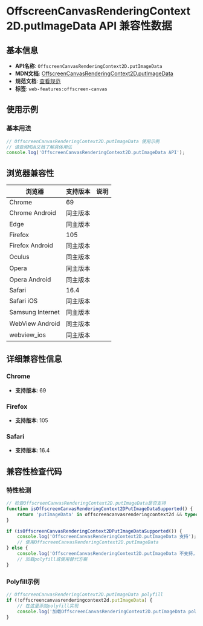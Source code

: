# OffscreenCanvasRenderingContext2D.putImageData API 兼容性数据

## 基本信息

- **API名称**: `OffscreenCanvasRenderingContext2D.putImageData`
- **MDN文档**: [OffscreenCanvasRenderingContext2D.putImageData](https://developer.mozilla.org/docs/Web/API/CanvasRenderingContext2D/putImageData)
- **规范文档**: [查看规范](https://html.spec.whatwg.org/multipage/canvas.html#dom-context-2d-putimagedata-dev)
- **标签**: `web-features:offscreen-canvas`

## 使用示例

### 基本用法

```javascript
// OffscreenCanvasRenderingContext2D.putImageData 使用示例
// 请查阅MDN文档了解具体用法
console.log('OffscreenCanvasRenderingContext2D.putImageData API');
```

## 浏览器兼容性

| 浏览器 | 支持版本 | 说明 |
|--------|----------|------|
| Chrome | 69 |  |
| Chrome Android | 同主版本 |  |
| Edge | 同主版本 |  |
| Firefox | 105 |  |
| Firefox Android | 同主版本 |  |
| Oculus | 同主版本 |  |
| Opera | 同主版本 |  |
| Opera Android | 同主版本 |  |
| Safari | 16.4 |  |
| Safari iOS | 同主版本 |  |
| Samsung Internet | 同主版本 |  |
| WebView Android | 同主版本 |  |
| webview_ios | 同主版本 |  |

## 详细兼容性信息

### Chrome

- **支持版本**: 69

### Firefox

- **支持版本**: 105

### Safari

- **支持版本**: 16.4

## 兼容性检查代码

### 特性检测

```javascript
// 检查OffscreenCanvasRenderingContext2D.putImageData是否支持
function isOffscreenCanvasRenderingContext2DPutImageDataSupported() {
    return 'putImageData' in offscreencanvasrenderingcontext2d && typeof offscreencanvasrenderingcontext2d.putImageData === 'function';
}

if (isOffscreenCanvasRenderingContext2DPutImageDataSupported()) {
    console.log('OffscreenCanvasRenderingContext2D.putImageData 支持');
    // 使用OffscreenCanvasRenderingContext2D.putImageData
} else {
    console.log('OffscreenCanvasRenderingContext2D.putImageData 不支持，需要polyfill');
    // 加载polyfill或使用替代方案
}
```

### Polyfill示例

```javascript
// OffscreenCanvasRenderingContext2D.putImageData polyfill
if (!offscreencanvasrenderingcontext2d.putImageData) {
    // 在这里添加polyfill实现
    console.log('加载OffscreenCanvasRenderingContext2D.putImageData polyfill');
}
```

